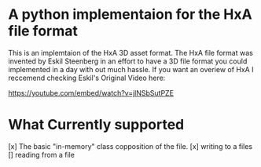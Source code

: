 # A python implementaion for the HxA file format
This is an implemtaion of the HxA 3D asset format.
The HxA file format was invented by Eskil Steenberg
in an effort to have a 3D file format you could 
implemented in a day with out much hassle. If you want
an overiew of HxA I reccemend checking Eskil's Original
Video here: 

https://youtube.com/embed/watch?v=jlNSbSutPZE

# What Currently supported
[x] The basic "in-memory" class copposition of the file.
[x] writing to a files
[] reading from a file